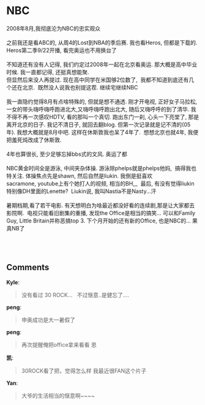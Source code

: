 # NBC

<div id="msgcns!9884D0A402622CB2!4236" class="bvMsg"><div>2008年8月,我彻底沦为NBC的忠实观众</div>
<div> </div>
<div>之前我还是看ABC的, 从周4的Lost到NBA的季后赛. 我也看Heros, 但都是下载的. Heros第二季9/22开播, 看完奥运也不用换台了</div>
<div> </div>
<div>不知道还有没有人记得, 我们约定过2008年一起在北京看奥运. 那大概是高中毕业时候. 我一直都记得, 还挺真想能聚.</div>
<div>但显然后来没人再提过. 现在高中同学在米国够2位数了,  我都不知道到底还有几个还在北京.  既然没人说我也别提这茬. 继续宅继续NBC</div>
<div> </div>
<div>我一直隐约觉得8月有点啥特殊的, 但就是想不通透. 刚才开电视, 正好女子马拉松, 一女的带头嗨呼嗨呼跑进北大,又嗨呼嗨呼跑出北大, 随后又嗨呼呼的到了清华. 我不得不再一次感叹HDTV, 看的那叫一个真切. 跑出东门一刹, 心头一下亮堂了, 那是离开北京的日子. 我记不清日子, 就回去翻blog. 但第一次记录就是记不清的(05年). 我想大概就是8月中吧. 这样在休斯敦我也呆了4年了.  想想北京也就4年, 我便把羞死炖改成了休斯敦. </div>
<div> </div>
<div>4年也算很长, 至少足够忘掉bbs式的文风. 奥运了都</div>
<div> </div>
<div>NBC黄金时间全是游泳, 中间夹杂体操. 游泳除phelps就是phelps他妈,  搞得我也特关注. 体操焦点先是shawn, 然后自然是liukin. 我倒是挺喜欢sacramone, youtube上有个她打人的视频, 相当的BH,,,  最后, 有没有觉得liukin特别像DH里面的Lenette?  Liukin说, 我叫Nastia不是Nasty...汗</div>
<div> </div>
<div>暑期档期,看了若干电影. 有天想明白为啥最近都没好看的连续剧,那是让大家都去影院啊.  电视只能看旧剧集的重播, 发现the Office是相当的搞笑... 可以和Family Guy, Little Britain并称恶搞top 3. 下个月开始的还有新的Office, 也是NBC的... 果真NB了</div>
<div> </div>
<div> </div>
<div> </div></div>

## Comments

**Kyle**:
> 没有看过 30 ROCK...
 
不过惬意..是健忘了....

**peng**:
> 申奥成功是大一暑假了

**peng**:
> 再次提醒俺把office拿来看看 
恩

**凯**:
> 30ROCK看了把，觉得怎么样
我最近很FAN这个片子

**Yan**:
> 大爷的生活相当的惬意啊~~~~

